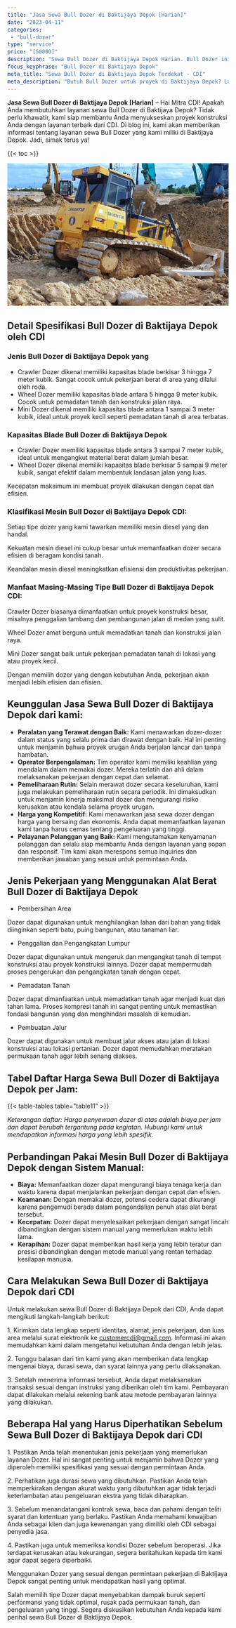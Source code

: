 ```yaml
---
title: "Jasa Sewa Bull Dozer di Baktijaya Depok [Harian]"
date: "2023-04-11"
categories:
 - "bull-dozer"
type: "service"
price: "[50000]"
description: "Sewa Bull Dozer di Baktijaya Depok Harian. Bull Dozer ini merupakan pilihan tepat dalam proyek pembangunan sebagai alat berat powerful dan produktif. Dapatkan informasi lengkap dengan menghubungi kami."
focus_keyphrase: "Bull Dozer di Baktijaya Depok"
meta_title: "Sewa Bull Dozer di Baktijaya Depok Terdekat - CDI"
meta_description: "Butuh Bull Dozer untuk proyek di Baktijaya Depok? Layanan profesional kami siap melayani dengan penawaran terbaik. Klik untuk info lebih lanjut."
---
```


**Jasa Sewa Bull Dozer di Baktijaya Depok [Harian]** – Hai Mitra CDI! Apakah Anda membutuhkan layanan sewa Bull Dozer di Baktijaya Depok? Tidak perlu khawatir, kami siap membantu Anda menyukseskan proyek konstruksi Anda dengan layanan terbaik dari CDI. Di blog ini, kami akan memberikan informasi tentang layanan sewa Bull Dozer yang kami miliki di Baktijaya Depok. Jadi, simak terus ya!

{{< toc >}}

![Jasa Sewa Bull Dozer di Baktijaya Depok [Harian]](/images/bull-dozer/bull-dozer-16.jpg)

## Detail Spesifikasi Bull Dozer di Baktijaya Depok oleh CDI

### Jenis Bull Dozer di Baktijaya Depok yang

*   Crawler Dozer dikenal memiliki kapasitas blade berkisar 3 hingga 7 meter kubik. Sangat cocok untuk pekerjaan berat di area yang dilalui oleh roda.
*   Wheel Dozer memiliki kapasitas blade antara 5 hingga 9 meter kubik. Cocok untuk pemadatan tanah dan konstruksi jalan raya.
*   Mini Dozer dikenal memiliki kapasitas blade antara 1 sampai 3 meter kubik, ideal untuk proyek kecil seperti pemadatan tanah di area terbatas.

### Kapasitas Blade Bull Dozer di Baktijaya Depok

*   Crawler Dozer memiliki kapasitas blade antara 3 sampai 7 meter kubik, ideal untuk mengangkut material berat dalam jumlah besar.
*   Wheel Dozer dikenal memiliki kapasitas blade berkisar 5 sampai 9 meter kubik, sangat efektif dalam membentuk landasan jalan yang luas.

Kecepatan maksimum ini membuat proyek dilakukan dengan cepat dan efisien.

### Klasifikasi Mesin Bull Dozer di Baktijaya Depok CDI:

Setiap tipe dozer yang kami tawarkan memiliki mesin diesel yang dan handal.

Kekuatan mesin diesel ini cukup besar untuk memanfaatkan dozer secara efisien di beragam kondisi tanah.

Keandalan mesin diesel meningkatkan efisiensi dan produktivitas pekerjaan.

### Manfaat Masing-Masing Tipe Bull Dozer di Baktijaya Depok CDI:

Crawler Dozer biasanya dimanfaatkan untuk proyek konstruksi besar, misalnya penggalian tambang dan pembangunan jalan di medan yang sulit.

Wheel Dozer amat berguna untuk memadatkan tanah dan konstruksi jalan raya.

Mini Dozer sangat baik untuk pekerjaan pemadatan tanah di lokasi yang atau proyek kecil.

Dengan memilih dozer yang dengan kebutuhan Anda, pekerjaan akan menjadi lebih efisien dan efisien.

## Keunggulan Jasa Sewa Bull Dozer di Baktijaya Depok dari kami:

*   **Peralatan yang Terawat dengan Baik:** Kami menawarkan dozer-dozer dalam status yang selalu prima dan dirawat dengan baik. Hal ini penting untuk menjamin bahwa proyek urugan Anda berjalan lancar dan tanpa hambatan.
*   **Operator Berpengalaman:** Tim operator kami memiliki keahlian yang mendalam dalam memakai dozer. Mereka terlatih dan ahli dalam melaksanakan pekerjaan dengan cepat dan selamat.
*   **Pemeliharaan Rutin:** Selain merawat dozer secara keseluruhan, kami juga melakukan pemeliharaan rutin secara periodik. Ini dimaksudkan untuk menjamin kinerja maksimal dozer dan mengurangi risiko kerusakan atau kendala selama proyek urugan.
*   **Harga yang Kompetitif:** Kami menawarkan jasa sewa dozer dengan harga yang bersaing dan ekonomis. Anda dapat memanfaatkan layanan kami tanpa harus cemas tentang pengeluaran yang tinggi.
*   **Pelayanan Pelanggan yang Baik:** Kami mengutamakan kenyamanan pelanggan dan selalu siap membantu Anda dengan layanan yang sopan dan responsif. Tim kami akan merespons semua inquiries dan memberikan jawaban yang sesuai untuk permintaan Anda.

## Jenis Pekerjaan yang Menggunakan Alat Berat Bull Dozer di Baktijaya Depok

*   Pembersihan Area

Dozer dapat digunakan untuk menghilangkan lahan dari bahan yang tidak diinginkan seperti batu, puing bangunan, atau tanaman liar.
*   Penggalian dan Pengangkatan Lumpur

Dozer dapat digunakan untuk mengeruk dan mengangkat tanah di tempat konstruksi atau proyek konstruksi lainnya. Dozer dapat mempermudah proses pengerukan dan pengangkatan tanah dengan cepat.
*   Pemadatan Tanah

Dozer dapat dimanfaatkan untuk memadatkan tanah agar menjadi kuat dan tahan lama. Proses kompresi tanah ini sangat penting untuk memastikan fondasi bangunan yang dan menghindari masalah di kemudian.
*   Pembuatan Jalur

Dozer dapat digunakan untuk membuat jalur akses atau jalan di lokasi konstruksi atau lokasi pertanian. Dozer dapat memudahkan meratakan permukaan tanah agar lebih senang diakses.

## Tabel Daftar Harga Sewa Bull Dozer di Baktijaya Depok per Jam:

{{< table-tables table="table11" >}}

_Keterangan daftar: Harga penyewaan dozer di atas adalah biaya per jam dan dapat berubah tergantung pada kegiatan. Hubungi kami untuk mendapatkan informasi harga yang lebih spesifik._

## Perbandingan Pakai Mesin Bull Dozer di Baktijaya Depok dengan Sistem Manual:

*   **Biaya:** Memanfaatkan dozer dapat mengurangi biaya tenaga kerja dan waktu karena dapat menjalankan pekerjaan dengan cepat dan efisien.
*   **Keamanan:** Dengan memakai dozer, potensi cedera dapat dikurangi karena pengemudi berada dalam pengendalian penuh atas alat berat tersebut.
*   **Kecepatan:** Dozer dapat menyelesaikan pekerjaan dengan sangat lincah dibandingkan dengan sistem manual yang memerlukan waktu lebih lama.
*   **Kerapihan:** Dozer dapat memberikan hasil kerja yang lebih teratur dan presisi dibandingkan dengan metode manual yang rentan terhadap kesilapan manusia.

## Cara Melakukan Sewa Bull Dozer di Baktijaya Depok dari CDI

Untuk melakukan sewa Bull Dozer di Baktijaya Depok dari CDI, Anda dapat mengikuti langkah-langkah berikut:

1\.  Kirimkan data lengkap seperti identitas, alamat, jenis pekerjaan, dan luas area melalui surat elektronik ke customercdi@gmail.com. Informasi ini akan memudahkan kami dalam mengetahui kebutuhan Anda dengan lebih jelas.

2\.  Tunggu balasan dari tim kami yang akan memberikan data lengkap mengenai biaya, durasi sewa, dan syarat lainnya yang perlu dilaksanakan.

3\.  Setelah menerima informasi tersebut, Anda dapat melaksanakan transaksi sesuai dengan instruksi yang diberikan oleh tim kami. Pembayaran dapat dilakukan melalui rekening bank atau metode pembayaran lainnya yang dilakukan.

## Beberapa Hal yang Harus Diperhatikan Sebelum Sewa Bull Dozer di Baktijaya Depok dari CDI

1\.  Pastikan Anda telah menentukan jenis pekerjaan yang memerlukan layanan Dozer. Hal ini sangat penting untuk menjamin bahwa Dozer yang diperoleh memiliki spesifikasi yang sesuai dengan permintaan Anda.

2\.  Perhatikan juga durasi sewa yang dibutuhkan. Pastikan Anda telah memperkirakan dengan akurat waktu yang dibutuhkan agar tidak terjadi keterlambatan atau pengeluaran ekstra yang tidak diharapkan.

3\.  Sebelum menandatangani kontrak sewa, baca dan pahami dengan teliti syarat dan ketentuan yang berlaku. Pastikan Anda memahami kewajiban Anda sebagai klien dan juga kewenangan yang dimiliki oleh CDI sebagai penyedia jasa.

4\.  Pastikan juga untuk memeriksa kondisi Dozer sebelum beroperasi. Jika terdapat kerusakan atau kekurangan, segera beritahukan kepada tim kami agar dapat segera diperbaiki.

Menggunakan Dozer yang sesuai dengan permintaan pekerjaan di Baktijaya Depok sangat penting untuk mendapatkan hasil yang optimal.

Salah memilih tipe Dozer dapat menyebabkan dampak buruk seperti performansi yang tidak optimal, rusak pada permukaan tanah, dan pengeluaran yang tinggi. Segera diskusikan kebutuhan Anda kepada kami perihal sewa Bull Dozer di Baktijaya Depok.